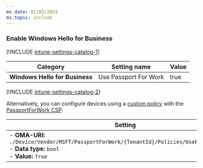```yaml
---
ms.date: 01/03/2024
ms.topic: include
---
```


### Enable Windows Hello for Business

[!INCLUDE [intune-settings-catalog-1](../../../../../../includes/configure/intune-settings-catalog-1.md)]

| Category | Setting name | Value |
|--|--|--|
| **Windows Hello for Business** | Use Passport For Work | true |

[!INCLUDE [intune-settings-catalog-2](../../../../../../includes/configure/intune-settings-catalog-2.md)]

Alternatively, you can configure devices using a [custom policy](/mem/intune/configuration/custom-settings-configure) with the [PassportForWork CSP](/windows/client-management/mdm/passportforwork-csp).

| Setting |
|--------|
| - **OMA-URI:** `./Device/Vendor/MSFT/PassportForWork/{TenantId}/Policies/UsePassportForWork`<br>- **Data type:** `bool`<br>- **Value:** `True`|
